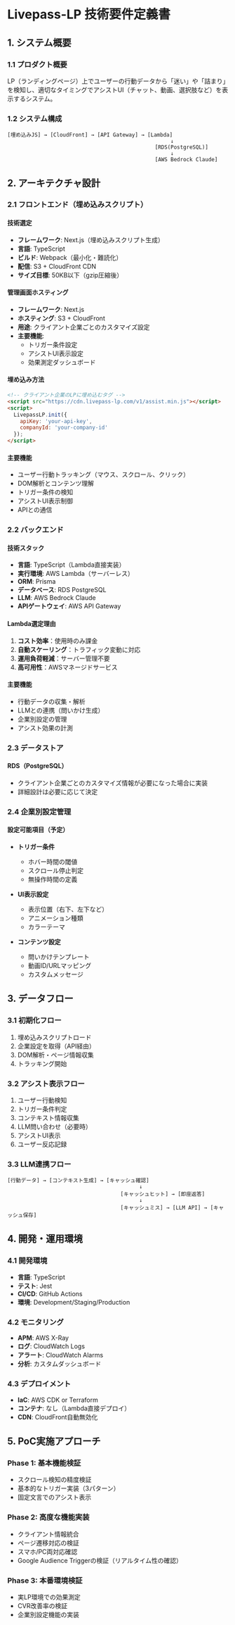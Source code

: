 # Livepass-LP 技術要件定義書

## 1. システム概要

### 1.1 プロダクト概要
LP（ランディングページ）上でユーザーの行動データから「迷い」や「詰まり」を検知し、適切なタイミングでアシストUI（チャット、動画、選択肢など）を表示するシステム。

### 1.2 システム構成
```
[埋め込みJS] → [CloudFront] → [API Gateway] → [Lambda]
                                                    ↓
                                               [RDS(PostgreSQL)]
                                                    ↓
                                               [AWS Bedrock Claude]
```

## 2. アーキテクチャ設計

### 2.1 フロントエンド（埋め込みスクリプト）

#### 技術選定
- **フレームワーク**: Next.js（埋め込みスクリプト生成）
- **言語**: TypeScript
- **ビルド**: Webpack（最小化・難読化）
- **配信**: S3 + CloudFront CDN
- **サイズ目標**: 50KB以下（gzip圧縮後）

#### 管理画面ホスティング
- **フレームワーク**: Next.js
- **ホスティング**: S3 + CloudFront
- **用途**: クライアント企業ごとのカスタマイズ設定
- **主要機能**: 
  - トリガー条件設定
  - アシストUI表示設定
  - 効果測定ダッシュボード

#### 埋め込み方法
```html
<!-- クライアント企業のLPに埋め込むタグ -->
<script src="https://cdn.livepass-lp.com/v1/assist.min.js"></script>
<script>
  LivepassLP.init({
    apiKey: 'your-api-key',
    companyId: 'your-company-id'
  });
</script>
```

#### 主要機能
- ユーザー行動トラッキング（マウス、スクロール、クリック）
- DOM解析とコンテンツ理解
- トリガー条件の検知
- アシストUI表示制御
- APIとの通信

### 2.2 バックエンド

#### 技術スタック
- **言語**: TypeScript（Lambda直接実装）
- **実行環境**: AWS Lambda（サーバーレス）
- **ORM**: Prisma
- **データベース**: RDS PostgreSQL
- **LLM**: AWS Bedrock Claude
- **APIゲートウェイ**: AWS API Gateway

#### Lambda選定理由
1. **コスト効率**：使用時のみ課金
2. **自動スケーリング**：トラフィック変動に対応
3. **運用負荷軽減**：サーバー管理不要
4. **高可用性**：AWSマネージドサービス

#### 主要機能
- 行動データの収集・解析
- LLMとの連携（問いかけ生成）
- 企業別設定の管理
- アシスト効果の計測

### 2.3 データストア

#### RDS（PostgreSQL）
- クライアント企業ごとのカスタマイズ情報が必要になった場合に実装
- 詳細設計は必要に応じて決定

### 2.4 企業別設定管理

#### 設定可能項目（予定）
- **トリガー条件**
  - ホバー時間の閾値
  - スクロール停止判定
  - 無操作時間の定義
  
- **UI表示設定**
  - 表示位置（右下、左下など）
  - アニメーション種類
  - カラーテーマ
  
- **コンテンツ設定**
  - 問いかけテンプレート
  - 動画ID/URLマッピング
  - カスタムメッセージ

## 3. データフロー

### 3.1 初期化フロー
1. 埋め込みスクリプトロード
2. 企業設定を取得（API経由）
3. DOM解析・ページ情報収集
4. トラッキング開始

### 3.2 アシスト表示フロー
1. ユーザー行動検知
2. トリガー条件判定
3. コンテキスト情報収集
4. LLM問い合わせ（必要時）
5. アシストUI表示
4. ユーザー反応記録

### 3.3 LLM連携フロー
```
[行動データ] → [コンテキスト生成] → [キャッシュ確認]
                                          ↓
                                    [キャッシュヒット] → [即座返答]
                                          ↓
                                    [キャッシュミス] → [LLM API] → [キャッシュ保存]
```


## 4. 開発・運用環境

### 4.1 開発環境
- **言語**: TypeScript
- **テスト**: Jest
- **CI/CD**: GitHub Actions
- **環境**: Development/Staging/Production

### 4.2 モニタリング
- **APM**: AWS X-Ray
- **ログ**: CloudWatch Logs
- **アラート**: CloudWatch Alarms
- **分析**: カスタムダッシュボード

### 4.3 デプロイメント
- **IaC**: AWS CDK or Terraform
- **コンテナ**: なし（Lambda直接デプロイ）
- **CDN**: CloudFront自動無効化

## 5. PoC実施アプローチ

### Phase 1: 基本機能検証
- スクロール検知の精度検証
- 基本的なトリガー実装（3パターン）
- 固定文言でのアシスト表示

### Phase 2: 高度な機能実装
- クライアント情報統合
- ページ遷移対応の検証
- スマホ/PC両対応確認
- Google Audience Triggerの検証（リアルタイム性の確認）

### Phase 3: 本番環境検証
- 実LP環境での効果測定
- CVR改善率の検証
- 企業別設定機能の実装
